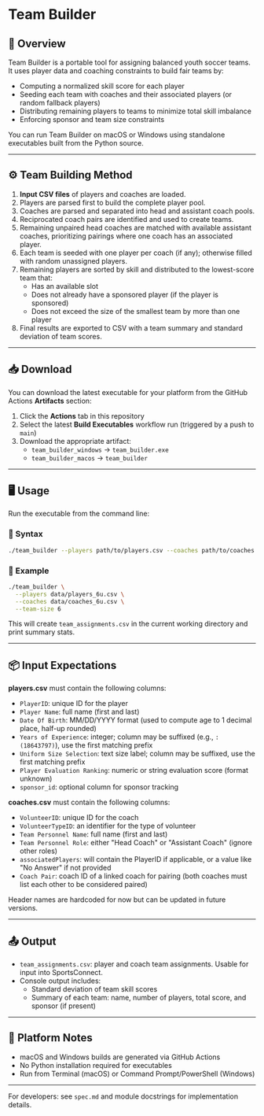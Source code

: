 # Team Builder

## 🧾 Overview

Team Builder is a portable tool for assigning balanced youth soccer teams. It uses player data and coaching constraints to build fair teams by:

- Computing a normalized skill score for each player
- Seeding each team with coaches and their associated players (or random fallback players)
- Distributing remaining players to teams to minimize total skill imbalance
- Enforcing sponsor and team size constraints

You can run Team Builder on macOS or Windows using standalone executables built from the Python source.

---

## ⚙️ Team Building Method

1. **Input CSV files** of players and coaches are loaded.
2. Players are parsed first to build the complete player pool.
3. Coaches are parsed and separated into head and assistant coach pools.
4. Reciprocated coach pairs are identified and used to create teams.
5. Remaining unpaired head coaches are matched with available assistant coaches, prioritizing pairings where one coach has an associated player.
6. Each team is seeded with one player per coach (if any); otherwise filled with random unassigned players.
7. Remaining players are sorted by skill and distributed to the lowest-score team that:
   - Has an available slot
   - Does not already have a sponsored player (if the player is sponsored)
   - Does not exceed the size of the smallest team by more than one player
8. Final results are exported to CSV with a team summary and standard deviation of team scores.

---

## 📥 Download

You can download the latest executable for your platform from the GitHub Actions **Artifacts** section:

1. Click the **Actions** tab in this repository
2. Select the latest **Build Executables** workflow run (triggered by a push to `main`)
3. Download the appropriate artifact:
   - `team_builder_windows` → `team_builder.exe`
   - `team_builder_macos` → `team_builder`

---

## 🖥️ Usage

Run the executable from the command line:

### 🧾 Syntax

```bash
./team_builder --players path/to/players.csv --coaches path/to/coaches.csv --team-size 7
```

### 📌 Example

```bash
./team_builder \
  --players data/players_6u.csv \
  --coaches data/coaches_6u.csv \
  --team-size 6
```

This will create `team_assignments.csv` in the current working directory and print summary stats.

---

## 📦 Input Expectations

**players.csv** must contain the following columns:

- `PlayerID`: unique ID for the player
- `Player Name`: full name (first and last)
- `Date Of Birth`: MM/DD/YYYY format (used to compute age to 1 decimal place, half-up rounded)
- `Years of Experience`: integer; column may be suffixed (e.g., `:(18643797)`), use the first matching prefix
- `Uniform Size Selection`: text size label; column may be suffixed, use the first matching prefix
- `Player Evaluation Ranking`: numeric or string evaluation score (format unknown)
- `sponsor_id`: optional column for sponsor tracking

**coaches.csv** must contain the following columns:

- `VolunteerID`: unique ID for the coach
- `VolunteerTypeID`: an identifier for the type of volunteer
- `Team Personnel Name`: full name (first and last)
- `Team Personnel Role`: either "Head Coach" or "Assistant Coach" (ignore other roles)
- `associatedPlayers`: will contain the PlayerID if applicable, or a value like "No Answer" if not provided
- `Coach Pair`: coach ID of a linked coach for pairing (both coaches must list each other to be considered paired)

Header names are hardcoded for now but can be updated in future versions.

---

## 📤 Output

- `team_assignments.csv`: player and coach team assignments. Usable for input into SportsConnect.
- Console output includes:
  - Standard deviation of team skill scores
  - Summary of each team: name, number of players, total score, and sponsor (if present)

---

## 🧊 Platform Notes

- macOS and Windows builds are generated via GitHub Actions
- No Python installation required for executables
- Run from Terminal (macOS) or Command Prompt/PowerShell (Windows)

---

For developers: see `spec.md` and module docstrings for implementation details.


